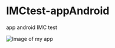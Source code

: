 # IMCtest-appAndroid
app android IMC test

![Image of my app](https://image.ibb.co/bWp2ZR/27653461_1560583864049426_1065114161_o.png)

